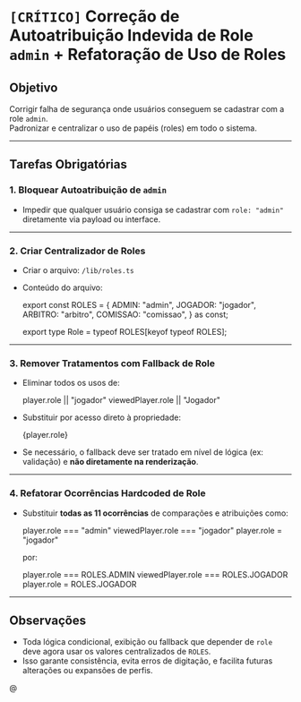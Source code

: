 
# `[CRÍTICO]` Correção de Autoatribuição Indevida de Role `admin` + Refatoração de Uso de Roles

## Objetivo
Corrigir falha de segurança onde usuários conseguem se cadastrar com a role `admin`.  
Padronizar e centralizar o uso de papéis (roles) em todo o sistema.

---

## Tarefas Obrigatórias

### 1. **Bloquear Autoatribuição de `admin`**
- Impedir que qualquer usuário consiga se cadastrar com `role: "admin"` diretamente via payload ou interface.

---

### 2. **Criar Centralizador de Roles**
- Criar o arquivo: `/lib/roles.ts`
- Conteúdo do arquivo:

  export const ROLES = {
    ADMIN: "admin",
    JOGADOR: "jogador",
    ARBITRO: "arbitro",
    COMISSAO: "comissao",
  } as const;

  export type Role = typeof ROLES[keyof typeof ROLES];


---

### 3. **Remover Tratamentos com Fallback de Role**

* Eliminar todos os usos de:


  player.role || "jogador"
  viewedPlayer.role || "Jogador"

* Substituir por acesso direto à propriedade:


  <TableCell>{player.role}</TableCell>

* Se necessário, o fallback deve ser tratado em nível de lógica (ex: validação) e **não diretamente na renderização**.

---

### 4. **Refatorar Ocorrências Hardcoded de Role**

* Substituir **todas as 11 ocorrências** de comparações e atribuições como:


  player.role === "admin"
  viewedPlayer.role === "jogador"
  player.role = "jogador"


  por:


  player.role === ROLES.ADMIN
  viewedPlayer.role === ROLES.JOGADOR
  player.role = ROLES.JOGADOR
---

## Observações

* Toda lógica condicional, exibição ou fallback que depender de `role` deve agora usar os valores centralizados de `ROLES`.
* Isso garante consistência, evita erros de digitação, e facilita futuras alterações ou expansões de perfis.

@